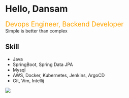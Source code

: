 # Hello, Dansam

<span style="color:orange; font-size:150%">
Devops Engineer, Backend Developer  
</span>

<br>
Simple is better than complex    


## Skill
- Java
- SpringBoot, Spring Data JPA
- Mysql
- AWS, Docker, Kubernetes, Jenkins, ArgoCD  
- Git, Vim, Intellij 


<img align='' src="http://mazassumnida.wtf/api/v2/generate_badge?boj=kdy4957">

